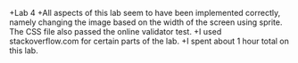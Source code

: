 +Lab 4
 +All aspects of this lab seem to have been implemented correctly, namely changing the image based on the width of the screen using sprite. The CSS file also passed the online validator test.
 +I used stackoverflow.com for certain parts of the lab.
 +I spent about 1 hour total on this lab.

